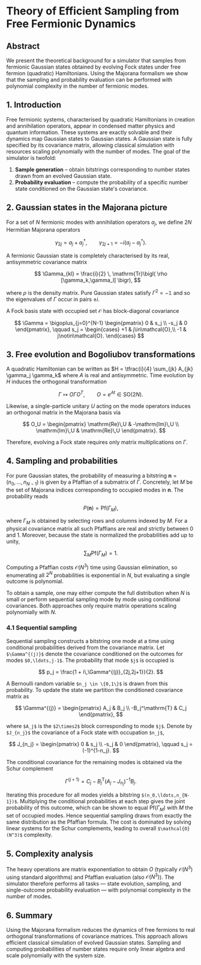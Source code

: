# Theory of Efficient Sampling from Free Fermionic Dynamics

## Abstract

We present the theoretical background for a simulator that samples from
fermionic Gaussian states obtained by evolving Fock states under free
fermion (quadratic) Hamiltonians. Using the Majorana formalism we show
that the sampling and probability evaluation can be performed with
polynomial complexity in the number of fermionic modes.

## 1. Introduction

Free fermionic systems, characterised by quadratic Hamiltonians in
creation and annihilation operators, appear in condensed matter
physics and quantum information. These systems are exactly solvable and
their dynamics map Gaussian states to Gaussian states. A Gaussian state
is fully specified by its covariance matrix, allowing classical
simulation with resources scaling polynomially with the number of
modes. The goal of the simulator is twofold:

1. **Sample generation** – obtain bitstrings corresponding to number
   states drawn from an evolved Gaussian state.
2. **Probability evaluation** – compute the probability of a specific
   number state conditioned on the Gaussian state's covariance.

## 2. Gaussian states in the Majorana picture

For a set of $N$ fermionic modes with annihilation operators
$a_j$, we define $2N$ Hermitian Majorana operators

$$
\gamma_{2j}   = a_j + a_j^\dagger,
\qquad
\gamma_{2j+1} = -i (a_j - a_j^\dagger).
$$

A fermionic Gaussian state is completely characterised by its real,
antisymmetric covariance matrix

$$
\Gamma_{kl} = \frac{i}{2} \, \mathrm{Tr}\bigl( \rho [\gamma_k,\gamma_l] \bigr),
$$

where $\rho$ is the density matrix. Pure Gaussian states satisfy
$\Gamma^2 = -\mathbb{1}$ and so the eigenvalues of $\Gamma$ occur in
pairs $\pm i$.

A Fock basis state with occupied set $\mathcal{O}$ has block-diagonal
covariance

$$
\Gamma = \bigoplus_{j=0}^{N-1}
\begin{pmatrix}
0 & s_j \\
-s_j & 0
\end{pmatrix},
\qquad s_j = \begin{cases}
 +1 & j\in\mathcal{O},\\
 -1 & j\notin\mathcal{O}.
\end{cases}
$$

## 3. Free evolution and Bogoliubov transformations

A quadratic Hamiltonian can be written as $H = \tfrac{i}{4}
\sum_{jk} A_{jk} \gamma_j \gamma_k$ where $A$ is real and
antisymmetric. Time evolution by $H$ induces the orthogonal
transformation

$$
\Gamma \mapsto O \Gamma O^T,
\qquad O = e^{A t} \in \mathrm{SO}(2N).
$$

Likewise, a single-particle unitary $U$ acting on the mode operators
induces an orthogonal matrix in the Majorana basis via

$$
O_U = \begin{pmatrix}
\mathrm{Re}\,U & -\mathrm{Im}\,U \\
\mathrm{Im}\,U & \mathrm{Re}\,U
\end{pmatrix}.
$$

Therefore, evolving a Fock state requires only matrix multiplications
on $\Gamma$.

## 4. Sampling and probabilities

For pure Gaussian states, the probability of measuring a bitstring
$\mathbf{n} = (n_0,\ldots,n_{N-1})$ is given by a Pfaffian of a submatrix
of $\Gamma$. Concretely, let $M$ be the set of Majorana indices
corresponding to occupied modes in $\mathbf{n}$. The probability reads

$$
P(\mathbf{n}) = \mathrm{Pf}(\Gamma_M),
$$

where $\Gamma_M$ is obtained by selecting rows and columns indexed by
$M$. For a physical covariance matrix all such Pfaffians are real and
strictly between $0$ and $1$. Moreover, because the state is normalized
the probabilities add up to unity,

$$
\sum_M \mathrm{Pf}(\Gamma_M) = 1.
$$

Computing a Pfaffian costs $\mathcal{O}(N^3)$ time using Gaussian
elimination, so enumerating all $2^N$ probabilities is exponential in
$N$, but evaluating a single outcome is polynomial.

To obtain a sample, one may either compute the full distribution when
$N$ is small or perform sequential sampling mode by mode using conditional
covariances. Both approaches only require matrix operations scaling
polynomially with $N$.

### 4.1 Sequential sampling

Sequential sampling constructs a bitstring one mode at a time using
conditional probabilities derived from the covariance matrix.  Let
`$\Gamma^{(j)}$` denote the covariance conditioned on the outcomes for
modes `$0,\ldots,j-1$`.  The probability that mode `$j$` is occupied is

$$
p_j = \frac{1 + i\,\Gamma^{(j)}_{2j,2j+1}}{2}.
$$

A Bernoulli random variable `$n_j \in \{0,1\}$` is drawn from this
probability.  To update the state we partition the conditioned covariance
matrix as

$$
\Gamma^{(j)} = \begin{pmatrix}
  A_j & B_j \\
  -B_j^\mathrm{T} & C_j
\end{pmatrix},
$$

where `$A_j$` is the `$2\times2$` block corresponding to mode `$j$`.
Denote by `$J_{n_j}$` the covariance of a Fock state with occupation
`$n_j$`,

$$
J_{n_j} = \begin{pmatrix}
  0 & s_j \\
  -s_j & 0
\end{pmatrix}, \qquad s_j = (-1)^{1-n_j}.
$$

The conditional covariance for the remaining modes is obtained via the
Schur complement

$$
\Gamma^{(j+1)} = C_j - B_j^\mathrm{T}\left(A_j - J_{n_j}\right)^{-1} B_j.
$$

Iterating this procedure for all modes yields a bitstring
`$(n_0,\ldots,n_{N-1})$`.  Multiplying the conditional probabilities at
each step gives the joint probability of this outcome, which can be
shown to equal $\mathrm{Pf}(\Gamma_M)$ with $M$ the set of occupied
modes.  Hence sequential sampling draws from exactly the same
distribution as the Pfaffian formula.  The cost is dominated by solving
linear systems for the Schur complements, leading to overall
`$\mathcal{O}(N^3)$` complexity.

## 5. Complexity analysis

The heavy operations are matrix exponentiation to obtain $O$ (typically
$\mathcal{O}(N^3)$ using standard algorithms) and Pfaffian evaluation
(also $\mathcal{O}(N^3)$). The simulator therefore performs all tasks
— state evolution, sampling, and single-outcome probability evaluation
— with polynomial complexity in the number of modes.

## 6. Summary

Using the Majorana formalism reduces the dynamics of free fermions to
real orthogonal transformations of covariance matrices. This approach
allows efficient classical simulation of evolved Gaussian states.
Sampling and computing probabilities of number states require only
linear algebra and scale polynomially with the system size.
